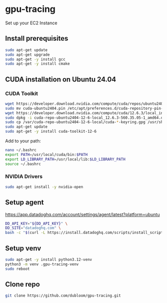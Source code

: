 # gpu-tracing

Set up your EC2 Instance 

## Install prerequisites
```bash
sudo apt-get update
sudo apt-get upgrade
sudo apt-get -y install gcc 
sudo apt-get -y install cmake
```

## CUDA installation on Ubuntu 24.04
### CUDA Toolkit
```bash
wget https://developer.download.nvidia.com/compute/cuda/repos/ubuntu2404/x86_64/cuda-ubuntu2404.pin
sudo mv cuda-ubuntu2404.pin /etc/apt/preferences.d/cuda-repository-pin-600
wget https://developer.download.nvidia.com/compute/cuda/12.6.3/local_installers/cuda-repo-ubuntu2404-12-6-local_12.6.3-560.35.05-1_amd64.deb
sudo dpkg -i cuda-repo-ubuntu2404-12-6-local_12.6.3-560.35.05-1_amd64.deb
sudo cp /var/cuda-repo-ubuntu2404-12-6-local/cuda-*-keyring.gpg /usr/share/keyrings/
sudo apt-get update
sudo apt-get -y install cuda-toolkit-12-6
```

Add to your path:
```bash
nano ~/.bashrc
export PATH=/usr/local/cuda/bin:$PATH
export LD_LIBRARY_PATH=/usr/local/lib:$LD_LIBRARY_PATH
source ~/.bashrc
```

### NVIDIA Drivers
```bash
sudo apt-get install -y nvidia-open
```

## Setup agent
https://app.datadoghq.com/account/settings/agent/latest?platform=ubuntu
```bash
DD_API_KEY="${DD_API_KEY}" \
DD_SITE="datadoghq.com" \
bash -c "$(curl -L https://install.datadoghq.com/scripts/install_script_agent7.sh)"
```

## Setup venv
```bash
sudo apt-get -y install python3.12-venv
python3 -m venv .gpu-tracing-venv
sudo reboot
```

## Clone repo 

```bash
git clone https://github.com/dubloom/gpu-tracing.git
```